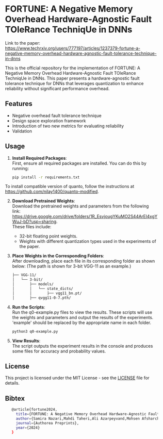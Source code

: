 # FORTUNE: A Negative Memory Overhead Hardware-Agnostic Fault TOleRance TechniqUe in DNNs

Link to the paper:     
https://www.techrxiv.org/users/777197/articles/1237379-fortune-a-negative-memory-overhead-hardware-agnostic-fault-tolerance-technique-in-dnns

This is the official repository for the implementation of FORTUNE: A Negative Memory Overhead Hardware-Agnostic Fault TOleRance TechniqUe in DNNs. This paper presents a hardware-agnostic fault tolerance technique for DNNs that leverages quantization to enhance reliability without significant performance overhead.

## Features
- Negative overhead fault tolerance technique
- Design space exploration framework
- Introduction of two new metrics for evaluating reliability
- Validation


## Usage

1. **Install Required Packages**:  
   First, ensure all required packages are installed. You can do this by running:

   ```bash
   pip install -r requirements.txt

To install compatible version of quanto, follow the instructions at https://github.com/nilay1400/quanto-modified.

2. **Download Pretrained Weights**:    
   Download the pretrained weights and parameters from the following link: https://drive.google.com/drive/folders/1R_EsvjougYKuMO2S44ArEI4xgYWuJ-bD?usp=sharing.    
   These files include:

   - 32-bit floating point weights.
   - Weights with different quantization types used in the experiments of the paper.

3. **Place Weights in the Corresponding Folders**:   
   After downloading, place each file in its corresponding folder as shown below:
   (The path is shown for 3-bit VGG-11 as an example.)   

   ```bash
   ├── VGG-11/
   │   └── 3-bit/
   │       ├── models/
   │       │   └── state_dicts/
   │       │       ├── vgg11_bn.pt/
   │       ├── qvgg11-0-7.pth/

5. **Run the Scripts**:   
   Run the q0-example.py files to view the results.  These scripts will use the weights and parameters and output the results of the experiments. 'example' should be replaced by the appropriate name in each folder.     

   ```bash
   python3 q0-example.py

6. **View Results**:   
   The script outputs the experiment results in the console and produces some files for accuracy and probability values.

## License
This project is licensed under the MIT License - see the [LICENSE](LICENSE) file for details.

## Bibtex
   ```bash
      @article{fortune2024,
        title={FORTUNE: A Negative Memory Overhead Hardware-Agnostic Fault TOleRance TechniqUe in DNNse},
        author={Samira Nazari,Mahdi Taheri,Ali Azarpeyvand,Mohsen Afsharchi,Tara Ghasempouri,Christian Herglotz,Masoud Daneshtalab,Maksim                      Jenihhin},
        journal={Authorea Preprints},
        year={2024}
      }    
